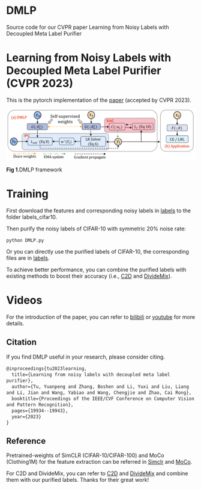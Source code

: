 # DMLP
Source code for our CVPR paper Learning from Noisy Labels with Decoupled Meta Label Purifier

# Learning from Noisy Labels with Decoupled Meta Label Purifier (CVPR 2023) 

This is the pytorch implementation of the [paper](https://openaccess.thecvf.com/content/CVPR2023/papers/Tu_Learning_From_Noisy_Labels_With_Decoupled_Meta_Label_Purifier_CVPR_2023_paper.pdf) (accepted by CVPR 2023).

<img src='DMLP.png'>

**Fig 1**.DMLP framework

# Training
First download the features and corresponding noisy labels in [labels](https://drive.google.com/drive/folders/1tXjRrf_W-ilvjARWqXVevVbLJR9IOkat?usp=sharing) to the folder labels_cifar10.

Then purify the noisy labels of CIFAR-10 with symmetric 20% noise rate:

```
python DMLP.py
```

Or you can directly use the purified labels of CIFAR-10, the corresponding files are in [labels](https://drive.google.com/drive/folders/1tXjRrf_W-ilvjARWqXVevVbLJR9IOkat?usp=sharing).

To achieve better performance, you can combine the purified labels with existing methods to boost their accuracy (i.e., [C2D](https://github.com/ContrastToDivide/C2D) and [DivideMix](https://github.com/LiJunnan1992/DivideMix)).


# Videos
For the introduction of the paper, you can refer to [bilibili](https://www.bilibili.com/video/BV13w411A7Nk/?spm_id_from=333.337.search-card.all.click) or [youtube](https://www.youtube.com/watch?v=2m2yONAhiuw&t=141s) for more details.

## Citation 
If you find DMLP useful in your research, please consider citing.

```
@inproceedings{tu2023learning,
  title={Learning from noisy labels with decoupled meta label purifier},
  author={Tu, Yuanpeng and Zhang, Boshen and Li, Yuxi and Liu, Liang and Li, Jian and Wang, Yabiao and Wang, Chengjie and Zhao, Cai Rong},
  booktitle={Proceedings of the IEEE/CVF Conference on Computer Vision and Pattern Recognition},
  pages={19934--19943},
  year={2023}
}
```


## Reference
Pretrained-weights of SimCLR (CIFAR-10/CIFAR-100) and MoCo (Clothing1M) for the feature extraction can be referred in [Simclr](https://github.com/google-research/simclr) and [MoCo](https://github.com/facebookresearch/moco).

For C2D and DivideMix, you can refer to [C2D](https://github.com/ContrastToDivide/C2D) and [DivideMix](https://github.com/LiJunnan1992/DivideMix) and combine them with our purified labels. Thanks for their great work!



